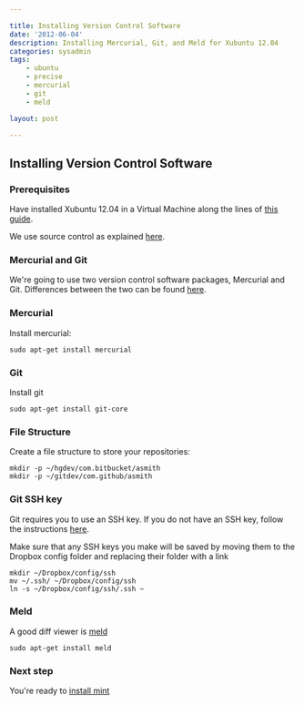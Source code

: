 ```yaml
---

title: Installing Version Control Software
date: '2012-06-04'
description: Installing Mercurial, Git, and Meld for Xubuntu 12.04
categories: sysadmin
tags: 
    - ubuntu
    - precise
    - mercurial
    - git
    - meld

layout: post

---
```

Installing Version Control Software
----------------------------------

### Prerequisites

Have installed Xubuntu 12.04 in a Virtual Machine along the lines of [this guide](http://tomdru.ruhoh.com/sysadmin/installing-version-control-software/).

We use source control as explained [here](http://praxis.rocketknowledge.com/2011/11/source-control-with-mercurial-and.html).

### Mercurial and Git

We're going to use two version control software packages, Mercurial and Git. Differences between the two can be found [here](http://stackoverflow.com/questions/35837/what-is-the-difference-between-mercurial-and-git).

### Mercurial

Install mercurial:

	sudo apt-get install mercurial

### Git

Install git

	sudo apt-get install git-core

### File Structure

Create a file structure to store your repositories:

	mkdir -p ~/hgdev/com.bitbucket/asmith
	mkdir -p ~/gitdev/com.github/asmith

### Git SSH key

Git requires you to use an SSH key. If you do not have an SSH key, follow the instructions [here](http://help.github.com/linux-set-up-git/ ).

Make sure that any SSH keys you make will be saved by moving them to the Dropbox config folder and  replacing their folder with a link

    mkdir ~/Dropbox/config/ssh
    mv ~/.ssh/ ~/Dropbox/config/ssh
    ln -s ~/Dropbox/config/ssh/.ssh ~


### Meld

A good diff viewer is [meld](http://meldmerge.org/)

	sudo apt-get install meld

### Next step
You're ready to [install mint](http://tomdru.ruhoh.com/sysadmin/installation/installing-mint-within-a-virtual-environment/)
